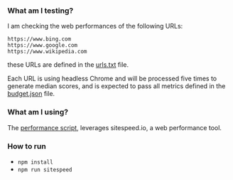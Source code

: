 ### What am I testing?

I am checking the web performances of the following URLs:

    https://www.bing.com
    https://www.google.com
    https://www.wikipedia.com

these URLs are defined in the [urls.txt](./urls.txt) file.

Each URL is using headless Chrome and will be processed five times to generate median scores,
and is expected to pass all metrics defined in the [budget.json](./budget.json) file.

### What am I using?

The [performance script](performance-check.sh), leverages sitespeed.io, a
web performance tool.

### How to run

- `npm install`
- `npm run sitespeed`
